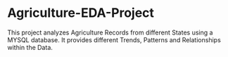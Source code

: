 # Agriculture-EDA-Project
This project analyzes Agriculture Records from different States using a MYSQL database. It provides different Trends, Patterns and Relationships within the Data.  
